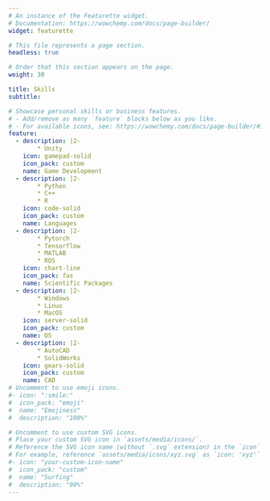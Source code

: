 ```yaml
---
# An instance of the Featurette widget.
# Documentation: https://wowchemy.com/docs/page-builder/
widget: featurette

# This file represents a page section.
headless: true

# Order that this section appears on the page.
weight: 30

title: Skills
subtitle:

# Showcase personal skills or business features.
# - Add/remove as many `feature` blocks below as you like.
# - For available icons, see: https://wowchemy.com/docs/page-builder/#icons
feature:
  - description: |2-
        * Unity
    icon: gamepad-solid
    icon_pack: custom
    name: Game Development
  - description: |2-
        * Python
        * C++
        * R
    icon: code-solid
    icon_pack: custom
    name: Languages
  - description: |2-
        * Pytorch
        * Tensorflow
        * MATLAB
        * ROS
    icon: chart-line
    icon_pack: fas
    name: Scientific Packages
  - description: |2-
        * Windows
        * Linux
        * MacOS
    icon: server-solid
    icon_pack: custom
    name: OS
  - description: |2-
        * AutoCAD
        * SolidWorks
    icon: gears-solid
    icon_pack: custom
    name: CAD
# Uncomment to use emoji icons.
#- icon: ":smile:"
#  icon_pack: "emoji"
#  name: "Emojiness"
#  description: "100%"

# Uncomment to use custom SVG icons.
# Place your custom SVG icon in `assets/media/icons/`.
# Reference the SVG icon name (without `.svg` extension) in the `icon` field.
# For example, reference `assets/media/icons/xyz.svg` as `icon: 'xyz'`
#- icon: "your-custom-icon-name"
#  icon_pack: "custom"
#  name: "Surfing"
#  description: "90%"
---
```

